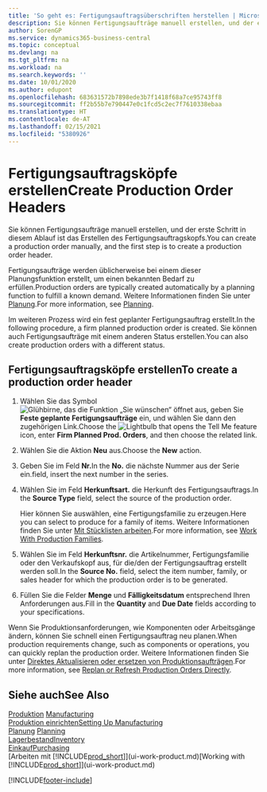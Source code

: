 ```yaml
---
title: 'So geht es: Fertigungsauftragsüberschriften herstellen | Microsoft Docs'
description: Sie können Fertigungsaufträge manuell erstellen, und der erste Schritt in diesem Ablauf ist das Erstellen des Fertigungsauftragskopfs.
author: SorenGP
ms.service: dynamics365-business-central
ms.topic: conceptual
ms.devlang: na
ms.tgt_pltfrm: na
ms.workload: na
ms.search.keywords: ''
ms.date: 10/01/2020
ms.author: edupont
ms.openlocfilehash: 683631572b7898ede3b7f1418f68a7ce95743ff8
ms.sourcegitcommit: ff2b55b7e790447e0c1fcd5c2ec7f7610338ebaa
ms.translationtype: HT
ms.contentlocale: de-AT
ms.lasthandoff: 02/15/2021
ms.locfileid: "5380926"
---
```

# <a name="create-production-order-headers"></a><span data-ttu-id="bdc79-103">Fertigungsauftragsköpfe erstellen</span><span class="sxs-lookup"><span data-stu-id="bdc79-103">Create Production Order Headers</span></span>
<span data-ttu-id="bdc79-104">Sie können Fertigungsaufträge manuell erstellen, und der erste Schritt in diesem Ablauf ist das Erstellen des Fertigungsauftragskopfs.</span><span class="sxs-lookup"><span data-stu-id="bdc79-104">You can create a production order manually, and the first step is to create a production order header.</span></span>

<span data-ttu-id="bdc79-105">Fertigungsaufträge werden üblicherweise bei einem dieser Planungsfunktion erstellt, um einen bekannten Bedarf zu erfüllen.</span><span class="sxs-lookup"><span data-stu-id="bdc79-105">Production orders are typically created automatically by a planning function to fulfill a known demand.</span></span> <span data-ttu-id="bdc79-106">Weitere Informationen finden Sie unter [Planung](production-planning.md).</span><span class="sxs-lookup"><span data-stu-id="bdc79-106">For more information, see [Planning](production-planning.md).</span></span>   

<span data-ttu-id="bdc79-107">Im weiteren Prozess wird ein fest geplanter Fertigungsauftrag erstellt.</span><span class="sxs-lookup"><span data-stu-id="bdc79-107">In the following procedure, a firm planned production order is created.</span></span> <span data-ttu-id="bdc79-108">Sie können auch Fertigungsaufträge mit einem anderen Status erstellen.</span><span class="sxs-lookup"><span data-stu-id="bdc79-108">You can also create production orders with a different status.</span></span>  

## <a name="to-create-a-production-order-header"></a><span data-ttu-id="bdc79-109">Fertigungsauftragsköpfe erstellen</span><span class="sxs-lookup"><span data-stu-id="bdc79-109">To create a production order header</span></span>  
1.  <span data-ttu-id="bdc79-110">Wählen Sie das Symbol ![Glühbirne, das die Funktion „Sie wünschen“ öffnet](media/ui-search/search_small.png "Tell Me-Funktion") aus, geben Sie **Feste geplante Fertigungsaufträge** ein, und wählen Sie dann den zugehörigen Link.</span><span class="sxs-lookup"><span data-stu-id="bdc79-110">Choose the ![Lightbulb that opens the Tell Me feature](media/ui-search/search_small.png "Tell me what you want to do") icon, enter **Firm Planned Prod. Orders**, and then choose the related link.</span></span>  
2.  <span data-ttu-id="bdc79-111">Wählen Sie die Aktion **Neu** aus.</span><span class="sxs-lookup"><span data-stu-id="bdc79-111">Choose the **New** action.</span></span>  
3.  <span data-ttu-id="bdc79-112">Geben Sie im Feld **Nr.**</span><span class="sxs-lookup"><span data-stu-id="bdc79-112">In the **No.**</span></span> <span data-ttu-id="bdc79-113">die nächste Nummer aus der Serie ein.</span><span class="sxs-lookup"><span data-stu-id="bdc79-113">field, insert the next number in the series.</span></span>  
4.  <span data-ttu-id="bdc79-114">Wählen Sie im Feld **Herkunftsart.** die Herkunft des Fertigungsauftrags.</span><span class="sxs-lookup"><span data-stu-id="bdc79-114">In the **Source Type** field, select the source of the production order.</span></span>

    <span data-ttu-id="bdc79-115">Hier können Sie auswählen, eine Fertigungsfamilie zu erzeugen.</span><span class="sxs-lookup"><span data-stu-id="bdc79-115">Here you can select to produce for a family of items.</span></span> <span data-ttu-id="bdc79-116">Weitere Informationen finden Sie unter [Mit Stücklisten arbeiten](production-how-work-family.md).</span><span class="sxs-lookup"><span data-stu-id="bdc79-116">For more information, see [Work With Production Families](production-how-work-family.md).</span></span>
5.  <span data-ttu-id="bdc79-117">Wählen Sie im Feld **Herkunftsnr.** die Artikelnummer, Fertigungsfamilie oder den Verkaufskopf aus, für die/den der Fertigungsauftrag erstellt werden soll.</span><span class="sxs-lookup"><span data-stu-id="bdc79-117">In the **Source No.** field, select the item number, family, or sales header for which the production order is to be generated.</span></span>  
6.  <span data-ttu-id="bdc79-118">Füllen Sie die Felder **Menge** und **Fälligkeitsdatum** entsprechend Ihren Anforderungen aus.</span><span class="sxs-lookup"><span data-stu-id="bdc79-118">Fill in the **Quantity** and **Due Date** fields according to your specifications.</span></span>  

<span data-ttu-id="bdc79-119">Wenn Sie Produktionsanforderungen, wie Komponenten oder Arbeitsgänge ändern, können Sie schnell  einen Fertigungsauftrag neu planen.</span><span class="sxs-lookup"><span data-stu-id="bdc79-119">When production requirements change, such as components or operations, you can quickly replan the production order.</span></span> <span data-ttu-id="bdc79-120">Weitere Informationen finden Sie unter [Direktes Aktualisieren oder ersetzen von Produktionsaufträgen](production-how-to-replan-refresh-production-orders.md).</span><span class="sxs-lookup"><span data-stu-id="bdc79-120">For more information, see [Replan or Refresh Production Orders Directly](production-how-to-replan-refresh-production-orders.md).</span></span> 

## <a name="see-also"></a><span data-ttu-id="bdc79-121">Siehe auch</span><span class="sxs-lookup"><span data-stu-id="bdc79-121">See Also</span></span>  
<span data-ttu-id="bdc79-122">[Produktion](production-manage-manufacturing.md)  </span><span class="sxs-lookup"><span data-stu-id="bdc79-122">[Manufacturing](production-manage-manufacturing.md)  </span></span>  
[<span data-ttu-id="bdc79-123">Produktion einrichten</span><span class="sxs-lookup"><span data-stu-id="bdc79-123">Setting Up Manufacturing</span></span>](production-configure-production-processes.md)  
<span data-ttu-id="bdc79-124">[Planung](production-planning.md)    </span><span class="sxs-lookup"><span data-stu-id="bdc79-124">[Planning](production-planning.md)    </span></span>  
[<span data-ttu-id="bdc79-125">Lagerbestand</span><span class="sxs-lookup"><span data-stu-id="bdc79-125">Inventory</span></span>](inventory-manage-inventory.md)  
[<span data-ttu-id="bdc79-126">Einkauf</span><span class="sxs-lookup"><span data-stu-id="bdc79-126">Purchasing</span></span>](purchasing-manage-purchasing.md)  
<span data-ttu-id="bdc79-127">[Arbeiten mit [!INCLUDE[prod_short](includes/prod_short.md)]](ui-work-product.md)</span><span class="sxs-lookup"><span data-stu-id="bdc79-127">[Working with [!INCLUDE[prod_short](includes/prod_short.md)]](ui-work-product.md)</span></span>


[!INCLUDE[footer-include](includes/footer-banner.md)]
